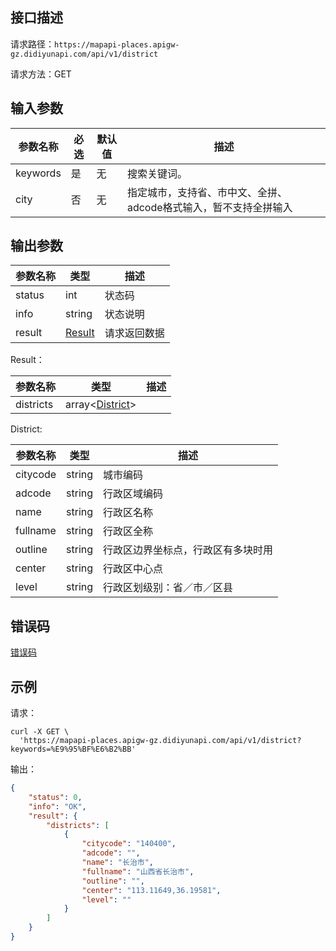 ## 接口描述
请求路径：`https://mapapi-places.apigw-gz.didiyunapi.com/api/v1/district`

请求方法：GET
## 输入参数
|参数名称 | 必选 | 默认值 | 描述|
|--------|-----|-----|-----|
|keywords| 是 | 无 | 搜索关键词。 |
|city| 否 | 无 | 指定城市，支持省、市中文、全拼、adcode格式输入，暂不支持全拼输入 |

## 输出参数

|参数名称  | 类型 | 描述|
|--------|-----|-----|
|status | int  |状态码 |
|info|string|状态说明	|
|result | [Result](#Result)|请求返回数据 |

<span id="Result"></span>
Result：

|参数名称  | 类型 | 描述 |
|--------|-----|-----|
|districts | array<[District](#District)> |  |

<span id="District"></span>
District:

|参数名称  | 类型 | 描述 |
|--------|-----|-----|
|citycode   | string | 城市编码 |
|adcode | string | 行政区域编码 |
|name | string | 行政区名称 |
|fullname | string | 行政区全称 |
|outline | string | 行政区边界坐标点，行政区有多块时用 |
|center | string | 行政区中心点 |
|level | string | 行政区划级别：省／市／区县 |

## 错误码
[错误码](/static/apimarket-docs/services/地图/错误码.md#errorCode)

## 示例

请求：
``` shell
curl -X GET \
  'https://mapapi-places.apigw-gz.didiyunapi.com/api/v1/district?keywords=%E9%95%BF%E6%B2%BB'
```
输出：
``` json
{
    "status": 0,
    "info": "OK",
    "result": {
        "districts": [
            {
                "citycode": "140400",
                "adcode": "",
                "name": "长治市",
                "fullname": "山西省长治市",
                "outline": "",
                "center": "113.11649,36.19581",
                "level": ""
            }
        ]
    }
}
```
